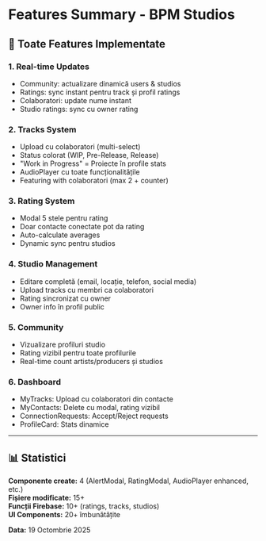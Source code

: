 # Features Summary - BPM Studios

## 🎯 Toate Features Implementate

### **1. Real-time Updates**

- Community: actualizare dinamică users & studios
- Ratings: sync instant pentru track și profil ratings
- Colaboratori: update nume instant
- Studio ratings: sync cu owner rating

### **2. Tracks System**

- Upload cu colaboratori (multi-select)
- Status colorat (WIP, Pre-Release, Release)
- "Work in Progress" = Proiecte în profile stats
- AudioPlayer cu toate funcționalitățile
- Featuring with colaboratori (max 2 + counter)

### **3. Rating System**

- Modal 5 stele pentru rating
- Doar contacte conectate pot da rating
- Auto-calculate averages
- Dynamic sync pentru studios

### **4. Studio Management**

- Editare completă (email, locație, telefon, social media)
- Upload tracks cu membri ca colaboratori
- Rating sincronizat cu owner
- Owner info în profil public

### **5. Community**

- Vizualizare profiluri studio
- Rating vizibil pentru toate profilurile
- Real-time count artists/producers și studios

### **6. Dashboard**

- MyTracks: Upload cu colaboratori din contacte
- MyContacts: Delete cu modal, rating vizibil
- ConnectionRequests: Accept/Reject requests
- ProfileCard: Stats dinamice

---

## 📊 Statistici

**Componente create:** 4 (AlertModal, RatingModal, AudioPlayer enhanced, etc.)  
**Fișiere modificate:** 15+  
**Funcții Firebase:** 10+ (ratings, tracks, studios)  
**UI Components:** 20+ îmbunătățite

**Data:** 19 Octombrie 2025
